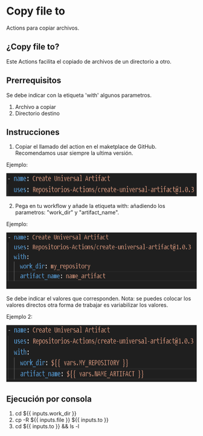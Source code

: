# Copy file to

Actions para copiar archivos.

## ¿Copy file to?

Este Actions facilita el copiado de archivos de un directorio a otro.

## Prerrequisitos

Se debe indicar con la etiqueta 'with' algunos parametros.

1. Archivo a copiar
2. Directorio destino

## Instrucciones

1. Copiar el llamado del action en el maketplace de GitHub. Recomendamos usar siempre la ultima versión.

Ejemplo:

<p align="center">
  <img width="671" height="61" alt="action" src="public/img/action.PNG">
</p>

2. Pega en tu workflow y añade la etiqueta with: añadiendo los parametros: "work_dir" y "artifact_name".

Ejemplo:

<p align="center">
  <img width="667" height="149" alt="action_with" src="public/img/action_with.PNG">
</p>

Se debe indicar el valores que corresponden. Nota: se puedes colocar los valores directos otra forma de trabajar es variabilizar los valores.

Ejemplo 2:

<p align="center">
  <img width="654" height="150" alt="action_with_variables" src="public/img/action_with_variables.PNG">
</p>

## Ejecución por consola

1. cd ${{ inputs.work_dir }}
2. cp -R ${{ inputs.file }} ${{ inputs.to }}
3. cd ${{ inputs.to }} && ls -l